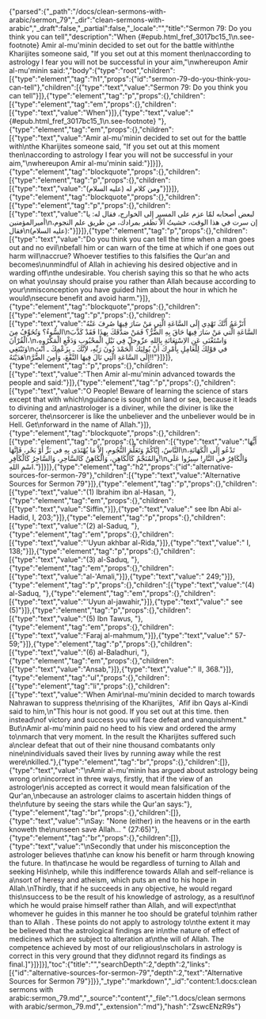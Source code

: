 {"parsed":{"_path":"/docs/clean-sermons-with-arabic/sermon_79","_dir":"clean-sermons-with-arabic","_draft":false,"_partial":false,"_locale":"","title":"Sermon 79:  Do you think you can tell","description":"When {#epub.html_fref_3017bc15_1\n.see-footnote} Amir al-mu'minin decided to set out for the battle with\nthe Kharijites someone said, \"If you set out at this moment then\naccording to astrology I fear you will not be successful in your aim,\"\nwhereupon Amir al-mu'minin said:","body":{"type":"root","children":[{"type":"element","tag":"h1","props":{"id":"sermon-79-do-you-think-you-can-tell"},"children":[{"type":"text","value":"Sermon 79:  Do you think you can tell"}]},{"type":"element","tag":"p","props":{},"children":[{"type":"element","tag":"em","props":{},"children":[{"type":"text","value":"When"}]},{"type":"text","value":" {#epub.html_fref_3017bc15_1\n.see-footnote} "},{"type":"element","tag":"em","props":{},"children":[{"type":"text","value":"Amir al-mu'minin decided to set out for the battle with\nthe Kharijites someone said, \"If you set out at this moment then\naccording to astrology I fear you will not be successful in your aim,\"\nwhereupon Amir al-mu'minin said:"}]}]},{"type":"element","tag":"blockquote","props":{},"children":[{"type":"element","tag":"p","props":{},"children":[{"type":"text","value":"ومن كلام له (عليه السلام)"}]}]},{"type":"element","tag":"blockquote","props":{},"children":[{"type":"element","tag":"p","props":{},"children":[{"type":"text","value":"لبعض أصحابه لمّا عزم على المسير إِلى الخوارج، فقال له: يا أميرالمؤمنين\nإن سرت في هذا الوقت، خشيتُ ألاَّ تظفر بمرادك، من طريق علم النجوم، فقال\n(عليه السلام):"}]}]},{"type":"element","tag":"p","props":{},"children":[{"type":"text","value":"Do you think you can tell the time when a man goes out and no evil\nbefall him or can warn of the time at which if one goes out harm will\naccrue? Whoever testifies to this falsifies the Qur'an and becomes\nunmindful of Allah in achieving his desired objective and in warding off\nthe undesirable. You cherish saying this so that he who acts on what you\nsay should praise you rather than Allah because according to your\nmisconception you have guided him about the hour in which he would\nsecure benefit and avoid harm."}]},{"type":"element","tag":"blockquote","props":{},"children":[{"type":"element","tag":"p","props":{},"children":[{"type":"text","value":"أَتَزْعَمُ أَنَّكَ تَهْدِي إِلَى السَّاعَةِ الَّتِي مَنْ سَارَ فِيهَا صُرِفَ عَنْهُ السُّوءُ؟ وَتُخَوِّفُ مِنَ\nالسَّاعَةِ الَّتي مَنْ سَارَ فِيهَا حَاقَ بِهِ الضُّرُّ؟ فَمَنْ صَدَّقَكَ بِهذَا فَقَدْ كَذَّبَ الْقُرْآنَ،\nوَاسْتَغْنَى عَنِ الاِسْتِعَانَةِ بِاللهِ عزّوجلّ فِي نَيْلِ الْمحْبُوبِ وَدَفْعِ الْمَكْرُوهِ، وَتَبْتَغِي\nفي قوْلِكَ لِلْعَامِلِ بِأَمْرِكَ أَنْ يُولِيَكَ الْحَمْدَ دُونَ رَبِّهِ، لاَِنَّكَ ـ بِزَعْمِكَ ـ أَنْتَ هَدَيْتَهُ\nإِلَى السَّاعَةِ الَّتِي نَالَ فِيهَا النَّفْعَ، وَأَمِنَ الضُّرَّ!!"}]}]},{"type":"element","tag":"p","props":{},"children":[{"type":"text","value":"Then Amir al-mu'minin advanced towards the people and said:"}]},{"type":"element","tag":"p","props":{},"children":[{"type":"text","value":"O People! Beware of learning the science of stars except that with which\nguidance is sought on land or sea, because it leads to divining and an\nastrologer is a diviner, while the diviner is like the sorcerer, the\nsorcerer is like the unbeliever and the unbeliever would be in Hell. Get\nforward in the name of Allah."}]},{"type":"element","tag":"blockquote","props":{},"children":[{"type":"element","tag":"p","props":{},"children":[{"type":"text","value":"أَيُّهَا النَّاسُ، إِيَّاكُمْ وَتَعَلُّمَ النُّجُومِ، إِلاَّ مَا يُهْتَدَى بِهِ في بَرٍّ أَوْ بَحْر، فَإِنَّهَا\nتَدْعُو إِلَى الْكَهَانَةِ، والمُنَجَّمُ كَالْكَاهِنِ، وَالْكَاهِنُ كَالسَّاحِرِ، وَالسَّاحِرُ كَالْكَافِرِ!\nوَالْكَافِرُ في النَّارِ! سِيرُوا عَلَى اسْمِ اللهِ."}]}]},{"type":"element","tag":"h2","props":{"id":"alternative-sources-for-sermon-79"},"children":[{"type":"text","value":"Alternative Sources for Sermon 79"}]},{"type":"element","tag":"p","props":{},"children":[{"type":"text","value":"(1) Ibrahim ibn al-Hasan, "},{"type":"element","tag":"em","props":{},"children":[{"type":"text","value":"Siffin,"}]},{"type":"text","value":" see Ibn Abi al-Hadid, I, 203;"}]},{"type":"element","tag":"p","props":{},"children":[{"type":"text","value":"(2) al-Saduq, "},{"type":"element","tag":"em","props":{},"children":[{"type":"text","value":"'Uyun akhbar al-Rida,"}]},{"type":"text","value":" I, 138;"}]},{"type":"element","tag":"p","props":{},"children":[{"type":"text","value":"(3) al-Saduq, "},{"type":"element","tag":"em","props":{},"children":[{"type":"text","value":"al-'Amali,"}]},{"type":"text","value":" 249;"}]},{"type":"element","tag":"p","props":{},"children":[{"type":"text","value":"(4) al-Saduq, "},{"type":"element","tag":"em","props":{},"children":[{"type":"text","value":"'Uyun al-jawahir,"}]},{"type":"text","value":" see (5)"}]},{"type":"element","tag":"p","props":{},"children":[{"type":"text","value":"(5) Ibn Tawus, "},{"type":"element","tag":"em","props":{},"children":[{"type":"text","value":"Faraj al-mahmum,"}]},{"type":"text","value":" 57-59;"}]},{"type":"element","tag":"p","props":{},"children":[{"type":"text","value":"(6) al-Baladhuri, "},{"type":"element","tag":"em","props":{},"children":[{"type":"text","value":"Ansab,"}]},{"type":"text","value":" II, 368."}]},{"type":"element","tag":"ul","props":{},"children":[{"type":"element","tag":"li","props":{},"children":[{"type":"text","value":"When Amir\nal-mu'minin decided to march towards Nahrawan to suppress the\nrising of the Kharijites, `Afif ibn Qays al-Kindi said to him,\n\"This hour is not good. If you set out at this time. then instead\nof victory and success you will face defeat and vanquishment.\" But\nAmir al-mu'minin paid no heed to his view and ordered the army to\nmarch that very moment. In the result the Kharijites suffered such a\nclear defeat that out of their nine thousand combatants only nine\nindividuals saved their lives by running away while the rest were\nkilled."},{"type":"element","tag":"br","props":{},"children":[]},{"type":"text","value":"\nAmir al-mu'minin has argued about astrology being wrong or\nincorrect in three ways, firstly, that if the view of an astrologer\nis accepted as correct it would mean falsification of the Qur'an,\nbecause an astrologer claims to ascertain hidden things of the\nfuture by seeing the stars while the Qur'an says:"},{"type":"element","tag":"br","props":{},"children":[]},{"type":"text","value":"\nSay: \"None (either) in the heavens or in the earth knoweth the\nunseen save Allah... \" (27:65)"},{"type":"element","tag":"br","props":{},"children":[]},{"type":"text","value":"\nSecondly that under his misconception the astrologer believes that\nhe can know his benefit or harm through knowing the future. In that\ncase he would be regardless of turning to Allah and seeking His\nhelp, while this indifference towards Allah and self-reliance is a\nsort of heresy and atheism, which puts an end to his hope in Allah.\nThirdly, that if he succeeds in any objective, he would regard this\nsuccess to be the result of his knowledge of astrology, as a result\nof which he would praise himself rather than Allah, and will expect\nthat whomever he guides in this manner he too should be grateful to\nhim rather than to Allah . These points do not apply to astrology to\nthe extent it may be believed that the astrological findings are in\nthe nature of effect of medicines which are subject to alteration at\nthe will of Allah. The competence achieved by most of our religious\nscholars in astrology is correct in this very ground that they did\nnot regard its findings as final.]"}]}]}],"toc":{"title":"","searchDepth":2,"depth":2,"links":[{"id":"alternative-sources-for-sermon-79","depth":2,"text":"Alternative Sources for Sermon 79"}]}},"_type":"markdown","_id":"content:1.docs:clean sermons with arabic:sermon_79.md","_source":"content","_file":"1.docs/clean sermons with arabic/sermon_79.md","_extension":"md"},"hash":"ZswcENzR9s"}